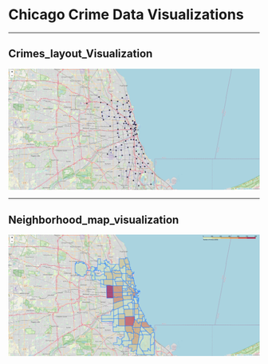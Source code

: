 # Chicago Crime Data Visualizations


---

## Crimes_layout_Visualization

![Crimes Layout](output_images/Crimes_layout_Visualization.png)

---

## Neighborhood_map_visualization

![Neighborhood Map](output_images/Neighborhood_map_visualization.png)
